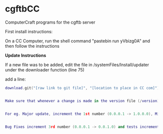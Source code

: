 cgftbCC
=======

ComputerCraft programs for the cgftb server


First install instructions:


On a CC Computer, run the shell command
"pastebin run yVbizg0A"
and then follow the instructions


**Update Instructions**


If a new file was to be added, edit the file in /systemFiles/Install/updater under the downloader function (line 75)


add a line:


```lua
download.git("[raw link to git file]", "[location to place in CC com]")


Make sure that whenever a change is made in the version file (/version), edit the 1st line and increment the digit by 1.


For eg. Major update, increment the 1st number (0.0.0.1 -> 1.0.0.0), Minor update increment 2nd number (0.0.0.1 -> 0.1.0.0)


Bug Fixes increment 3rd number (0.0.0.1 -> 0.0.1.0) and tests increment the 4th number (0.0.0.1 -> 0.0.0.2)